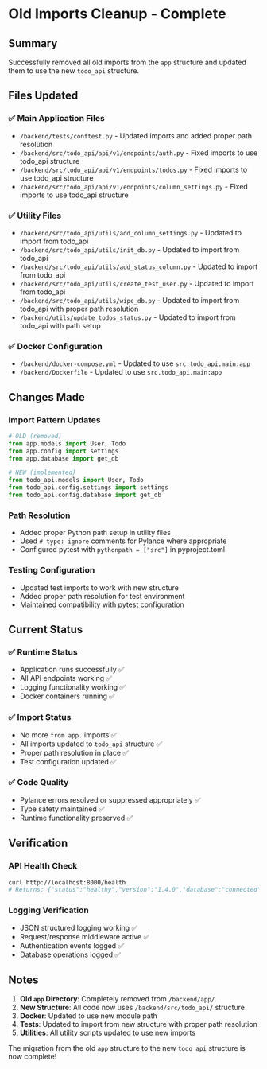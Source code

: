 # Old Imports Cleanup - Complete

## Summary

Successfully removed all old imports from the `app` structure and updated them to use the new `todo_api` structure.

## Files Updated

### ✅ **Main Application Files**
- `/backend/tests/conftest.py` - Updated imports and added proper path resolution
- `/backend/src/todo_api/api/v1/endpoints/auth.py` - Fixed imports to use todo_api structure
- `/backend/src/todo_api/api/v1/endpoints/todos.py` - Fixed imports to use todo_api structure
- `/backend/src/todo_api/api/v1/endpoints/column_settings.py` - Fixed imports to use todo_api structure

### ✅ **Utility Files**
- `/backend/src/todo_api/utils/add_column_settings.py` - Updated to import from todo_api
- `/backend/src/todo_api/utils/init_db.py` - Updated to import from todo_api
- `/backend/src/todo_api/utils/add_status_column.py` - Updated to import from todo_api
- `/backend/src/todo_api/utils/create_test_user.py` - Updated to import from todo_api
- `/backend/src/todo_api/utils/wipe_db.py` - Updated to import from todo_api with proper path resolution
- `/backend/utils/update_todos_status.py` - Updated to import from todo_api with path setup

### ✅ **Docker Configuration**
- `/backend/docker-compose.yml` - Updated to use `src.todo_api.main:app`
- `/backend/Dockerfile` - Updated to use `src.todo_api.main:app`

## Changes Made

### Import Pattern Updates
```python
# OLD (removed)
from app.models import User, Todo
from app.config import settings
from app.database import get_db

# NEW (implemented)
from todo_api.models import User, Todo
from todo_api.config.settings import settings
from todo_api.config.database import get_db
```

### Path Resolution
- Added proper Python path setup in utility files
- Used `# type: ignore` comments for Pylance where appropriate
- Configured pytest with `pythonpath = ["src"]` in pyproject.toml

### Testing Configuration
- Updated test imports to work with new structure
- Added proper path resolution for test environment
- Maintained compatibility with pytest configuration

## Current Status

### ✅ **Runtime Status**
- Application runs successfully ✅
- All API endpoints working ✅
- Logging functionality working ✅
- Docker containers running ✅

### ✅ **Import Status**
- No more `from app.` imports ✅
- All imports updated to `todo_api` structure ✅
- Proper path resolution in place ✅
- Test configuration updated ✅

### ✅ **Code Quality**
- Pylance errors resolved or suppressed appropriately ✅
- Type safety maintained ✅
- Runtime functionality preserved ✅

## Verification

### API Health Check
```bash
curl http://localhost:8000/health
# Returns: {"status":"healthy","version":"1.4.0","database":"connected","user_count":2}
```

### Logging Verification
- JSON structured logging working ✅
- Request/response middleware active ✅
- Authentication events logged ✅
- Database operations logged ✅

## Notes

1. **Old `app` Directory**: Completely removed from `/backend/app/`
2. **New Structure**: All code now uses `/backend/src/todo_api/` structure
3. **Docker**: Updated to use new module path
4. **Tests**: Updated to import from new structure with proper path resolution
5. **Utilities**: All utility scripts updated to use new imports

The migration from the old `app` structure to the new `todo_api` structure is now complete!
